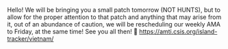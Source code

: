 Hello! We will be bringing you a small patch tomorrow (NOT HUNTS), but to allow for the proper attention to that patch and anything that may arise from it, out of an abundance of caution, 
we will be rescheduling our weekly AMA to Friday, at the same time! See you all then! 🙂
https://amti.csis.org/island-tracker/vietnam/
